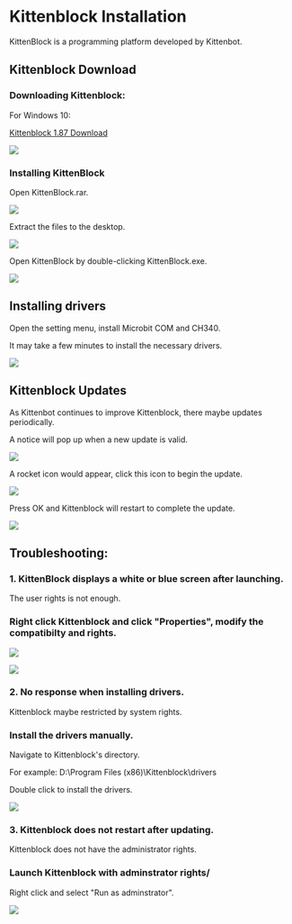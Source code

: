 # Kittenblock Installation

KittenBlock is a programming platform developed by Kittenbot.

## Kittenblock Download

### Downloading Kittenblock:

For Windows 10:

[Kittenblock 1.87 Download](http://bit.ly/KittenblockHK187)

![](./images/187download.png)  

### Installing KittenBlock

Open KittenBlock.rar.

![](./images/187install1.png)

Extract the files to the desktop.

![](./images/187install2.png)

Open KittenBlock by double-clicking KittenBlock.exe.

![](./images/187install3.png)

## Installing  drivers

Open the setting menu, install Microbit COM and CH340.

It may take a few minutes to install the necessary drivers.

![](../functional_module/PWmodules/kbimages/an08.png)

## Kittenblock Updates

As Kittenbot continues to improve Kittenblock, there maybe updates periodically.

A notice will pop up when a new update is valid.

![](../functional_module/PWmodules/kbimages/update1.png)

A rocket icon would appear, click this icon to begin the update.

![](../functional_module/PWmodules/kbimages/update2.png)

Press OK and Kittenblock will restart to complete the update.

![](../functional_module/PWmodules/kbimages/update3.png)

## Troubleshooting:

### 1. KittenBlock displays a white or blue screen after launching.

The user rights is not enough.

### Right click Kittenblock and click "Properties", modify the compatibilty and rights.

![](../functional_module/PWmodules/kbimages/an10.png)

![](../functional_module/PWmodules/kbimages/an07.png)

### 2. No response when installing drivers.

Kittenblock maybe restricted by system rights.

### Install the drivers manually.

Navigate to Kittenblock's directory.

For example: D:\Program Files (x86)\Kittenblock\drivers

Double click to install the drivers.

![](../functional_module/PWmodules/kbimages/an09.png)

### 3. Kittenblock does not restart after updating.

Kittenblock does not have the administrator rights.

### Launch Kittenblock with adminstrator rights/

Right click and select "Run as adminstrator".

![](../functional_module/PWmodules/kbimages/update4.png)